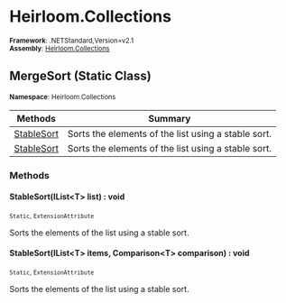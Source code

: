 # Heirloom.Collections

<small>**Framework**: .NETStandard,Version=v2.1</small>  
<small>**Assembly**: [Heirloom.Collections](../Heirloom.Collections/Heirloom.Collections.md)</small>  

## MergeSort (Static Class)
<small>**Namespace**: Heirloom.Collections</sub></small>  

| Methods                       | Summary                                             |
|-------------------------------|-----------------------------------------------------|
| [StableSort<T>](#STADCF2B775) | Sorts the elements of the list using a stable sort. |
| [StableSort<T>](#STADCF2B775) | Sorts the elements of the list using a stable sort. |

### Methods

#### <a name="STA3C51666D"></a>StableSort<T>(IList\<T> list) : void
<small>`Static`, `ExtensionAttribute`</small>

Sorts the elements of the list using a stable sort.


#### <a name="STADFEC8C93"></a>StableSort<T>(IList\<T> items, Comparison\<T> comparison) : void
<small>`Static`, `ExtensionAttribute`</small>

Sorts the elements of the list using a stable sort.


